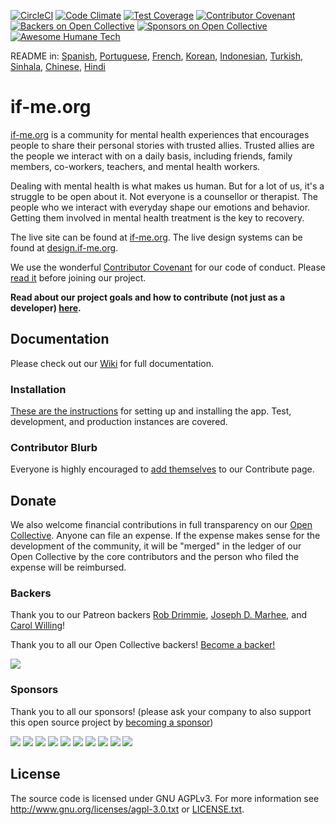 [![CircleCI](https://circleci.com/gh/ifmeorg/ifme/tree/main.svg?style=svg)](https://circleci.com/gh/ifmeorg/ifme/tree/main)
[![Code Climate](https://codeclimate.com/github/ifmeorg/ifme/badges/gpa.svg)](https://codeclimate.com/github/ifmeorg/ifme)
[![Test Coverage](https://api.codeclimate.com/v1/badges/f9444a4d4116720518fe/test_coverage)](https://codeclimate.com/github/ifmeorg/ifme/test_coverage)
[![Contributor Covenant](https://img.shields.io/badge/Contributor%20Covenant-v2.1%20adopted-ff69b4.svg)](code_of_conduct.md)
[![Backers on Open Collective](https://opencollective.com/ifme/backers/badge.svg)](#backers)
[![Sponsors on Open Collective](https://opencollective.com/ifme/sponsors/badge.svg)](#sponsors)
[![Awesome Humane Tech](https://raw.githubusercontent.com/humanetech-community/awesome-humane-tech/main/humane-tech-badge.svg?sanitize=true)](https://github.com/humanetech-community/awesome-humane-tech)

README in: [Spanish](https://github.com/ifmeorg/ifme/blob/main/README-ES.md), [Portuguese](https://github.com/ifmeorg/ifme/blob/main/README-PT.md), [French](https://github.com/ifmeorg/ifme/blob/main/README-FR.md), [Korean](https://github.com/ifmeorg/ifme/blob/main/README-KO.md), [Indonesian](https://github.com/ifmeorg/ifme/blob/main/README-ID.md), [Turkish](https://github.com/ifmeorg/ifme/blob/main/README-TR.md), [Sinhala](https://github.com/ifmeorg/ifme/blob/main/README-LK.md), [Chinese](https://github.com/ifmeorg/ifme/blob/main/README-CN.md), 
[Hindi](https://github.com/ifmeorg/ifme/blob/main/README-HI.md)  

# if-me.org

[if-me.org](https://www.if-me.org/) is a community for mental health experiences
that encourages people to share their personal stories with trusted allies.
Trusted allies are the people we interact with on a daily basis, including
friends, family members, co-workers, teachers, and mental health workers.

Dealing with mental health is what makes us human. But for a lot of us, it's a
struggle to be open about it. Not everyone is a counsellor or therapist. The
people who we interact with everyday shape our emotions and behavior. Getting
them involved in mental health treatment is the key to recovery.

The live site can be found at [if-me.org](https://www.if-me.org/). The live design systems can be found at [design.if-me.org](http://design.if-me.org/).

We use the wonderful [Contributor Covenant](http://contributor-covenant.org) for
our code of conduct. Please
[read it](https://github.com/ifmeorg/ifme/blob/main/code_of_conduct.md)
before joining our project.

**Read about our project goals and how to contribute (not just as a developer) [here](https://github.com/ifmeorg/ifme/blob/main/CONTRIBUTING.md).**

## Documentation

Please check out our [Wiki](https://github.com/ifmeorg/ifme/wiki) for full documentation.

### Installation

[These are the instructions](https://github.com/ifmeorg/ifme/wiki/Installation) for setting up and installing the app. Test, development, and production instances are covered.

### Contributor Blurb

Everyone is highly encouraged to [add themselves](https://github.com/ifmeorg/ifme/wiki/Contributor-Blurb) to our Contribute page.

## Donate

We also welcome financial contributions in full transparency on our
[Open Collective](https://opencollective.com/ifme).
Anyone can file an expense. If the expense makes sense for the development of
the community, it will be "merged" in the ledger of our Open Collective by the
core contributors and the person who filed the expense will be reimbursed.

### Backers

Thank you to our Patreon backers [Rob Drimmie](https://www.patreon.com/user?u=3251857),
[Joseph D. Marhee](https://www.patreon.com/user?u=2899171), and
[Carol Willing](https://www.patreon.com/user?u=202458)!

Thank you to all our Open Collective backers!
[Become a backer!](https://opencollective.com/ifme#backer)

<a href="https://opencollective.com/ifme#backers" target="_blank"><img src="https://opencollective.com/ifme/backers.svg?width=890"></a>

### Sponsors

Thank you to all our sponsors! (please ask your company to also support this
open source project by [becoming a sponsor](https://opencollective.com/ifme#sponsor))

<section role="presentation">
  <a href="https://opencollective.com/ifme/sponsor/0/website" target="_blank"><img src="https://opencollective.com/ifme/sponsor/0/avatar.svg"></a>
  <a href="https://opencollective.com/ifme/sponsor/1/website" target="_blank"><img src="https://opencollective.com/ifme/sponsor/1/avatar.svg"></a>
  <a href="https://opencollective.com/ifme/sponsor/2/website" target="_blank"><img src="https://opencollective.com/ifme/sponsor/2/avatar.svg"></a>
  <a href="https://opencollective.com/ifme/sponsor/3/website" target="_blank"><img src="https://opencollective.com/ifme/sponsor/3/avatar.svg"></a>
  <a href="https://opencollective.com/ifme/sponsor/4/website" target="_blank"><img src="https://opencollective.com/ifme/sponsor/4/avatar.svg"></a>
  <a href="https://opencollective.com/ifme/sponsor/5/website" target="_blank"><img src="https://opencollective.com/ifme/sponsor/5/avatar.svg"></a>
  <a href="https://opencollective.com/ifme/sponsor/6/website" target="_blank"><img src="https://opencollective.com/ifme/sponsor/6/avatar.svg"></a>
  <a href="https://opencollective.com/ifme/sponsor/7/website" target="_blank"><img src="https://opencollective.com/ifme/sponsor/7/avatar.svg"></a>
  <a href="https://opencollective.com/ifme/sponsor/8/website" target="_blank"><img src="https://opencollective.com/ifme/sponsor/8/avatar.svg"></a>
  <a href="https://opencollective.com/ifme/sponsor/9/website" target="_blank"><img src="https://opencollective.com/ifme/sponsor/9/avatar.svg"></a>
</section>


## License

The source code is licensed under GNU AGPLv3. For more information see
http://www.gnu.org/licenses/agpl-3.0.txt or
[LICENSE.txt](https://github.com/ifmeorg/ifme/blob/main/LICENSE.txt).
